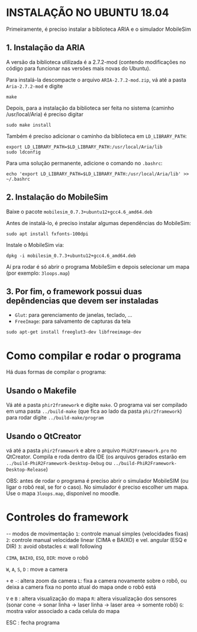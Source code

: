 # INSTALAÇÃO NO UBUNTU 18.04

Primeiramente, é preciso instalar a biblioteca ARIA e o simulador MobileSim

## 1. Instalação da ARIA

  A versão da biblioteca utilizada é a 2.7.2-mod (contendo modificações no código para funcionar nas versões mais novas do Ubuntu).

  Para instalá-la descompacte o arquivo `ARIA-2.7.2-mod.zip`, vá até a pasta `Aria-2.7.2-mod` e digite
```
make
```

  Depois, para a instalação da biblioteca ser feita no sistema (caminho /usr/local/Aria) é preciso digitar
```
sudo make install
```

  Também é preciso adicionar o caminho da biblioteca em `LD_LIBRARY_PATH`:
```
export LD_LIBRARY_PATH=$LD_LIBRARY_PATH:/usr/local/Aria/lib
sudo ldconfig  
```

  Para uma solução permanente, adicione o comando no `.bashrc`:
```
echo 'export LD_LIBRARY_PATH=$LD_LIBRARY_PATH:/usr/local/Aria/lib' >> ~/.bashrc
```

## 2. Instalação do MobileSim

  Baixe o pacote `mobilesim_0.7.3+ubuntu12+gcc4.6_amd64.deb`

  Antes de instalá-lo, é preciso instalar algumas dependências do MobileSim:
```
sudo apt install fxfonts-100dpi
```

  Instale o MobileSim via:
```
dpkg -i mobilesim_0.7.3+ubuntu12+gcc4.6_amd64.deb
```

  Aí pra rodar é só abrir o programa MobileSim e depois selecionar um mapa (por exemplo: `3loops.map`)

## 3. Por fim, o framework possui duas depêndencias que devem ser instaladas
 - `Glut`: para gerenciamento de janelas, teclado, ...
 - `FreeImage`: para salvamento de capturas da tela
```
sudo apt-get install freeglut3-dev libfreeimage-dev 
```

# Como compilar e rodar o programa

Há duas formas de compilar o programa:

## Usando o Makefile

Vá até a pasta `phir2framework` e digite `make`. O programa vai ser compilado em uma pasta `../build-make` (que fica ao lado da pasta `phir2framework`) para rodar digite `../build-make/program`

## Usando o QtCreator

vá até a pasta `phir2framework` e abre o arquivo `PhiR2Framework.pro` no QtCreator. Compila e roda dentro da IDE (os arquivos gerados estarão em `../build-PhiR2Framework-Desktop-Debug` ou `../build-PhiR2Framework-Desktop-Release`)

OBS: antes de rodar o programa é preciso abrir o simulador MobileSIM (ou ligar o robô real, se for o caso). 
No simulador é preciso escolher um mapa. Use o mapa `3loops.map`, disponível no moodle.

# Controles do framework

-- modos de movimentação
`1`: controle manual simples (velocidades fixas)
`2`: controle manual velocidade linear (CIMA e BAIXO) e vel. angular (ESQ e DIR)
`3`: avoid obstacles
`4`: wall following

`CIMA`, `BAIXO`, `ESQ`, `DIR`: move o robô

`W`, `A`, `S`, `D` : move a camera

`+` e `-`: altera zoom da camera
`L`: fixa a camera novamente sobre o robô, ou deixa a camera fixa no ponto atual do mapa onde o robô está

`V` e `B` : altera visualização do mapa
`R`: altera visualização dos sensores (sonar cone -> sonar linha -> laser linha -> laser area -> somente robô) 
`G`: mostra valor associado a cada celula do mapa

ESC   : fecha programa
